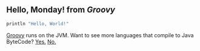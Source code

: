 ## Hello, Monday! from *Groovy*
```groovy
println "Hello, World!"
```
[Groovy](http://groovy.codehaus.org/) runs on the JVM. Want to see more languages that compile to Java ByteCode? [Yes.](http://en.wikipedia.org/wiki/List_of_JVM_languages) [No.](http://www.youtube.com/watch?v=QH2-TGUlwu4)